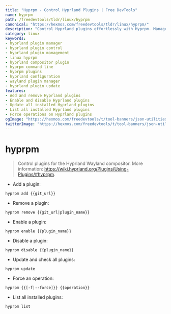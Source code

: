 ```yaml
---
title: "Hyprpm - Control Hyprland Plugins | Free DevTools"
name: hyprpm
path: /freedevtools/tldr/linux/hyprpm
canonical: "https://hexmos.com/freedevtools/tldr/linux/hyprpm/"
description: "Control Hyprland plugins effortlessly with Hyprpm. Manage, enable, disable, and update your Hyprland compositor plugins. Free online tool, no registration required."
category: linux
keywords:
- hyprland plugin manager
- hyprland plugin control
- hyprland plugin management
- linux hyprpm
- hyprland compositor plugin
- hyprpm command line
- hyprpm plugins
- hyprland configuration
- wayland plugin manager
- hyprland plugin update
features:
- Add and remove Hyprland plugins
- Enable and disable Hyprland plugins
- Update all installed Hyprland plugins
- List all installed Hyprland plugins
- Force operations on Hyprland plugins
ogImage: "https://hexmos.com/freedevtools/t/tool-banners/json-utilities-banner.png"
twitterImage: "https://hexmos.com/freedevtools/t/tool-banners/json-utilities-banner.png"
---
```


# hyprpm

> Control plugins for the Hyprland Wayland compositor.
> More information: <https://wiki.hyprland.org/Plugins/Using-Plugins/#hyprpm>.

- Add a plugin:

`hyprpm add {{git_url}}`

- Remove a plugin:

`hyprpm remove {{git_url|plugin_name}}`

- Enable a plugin:

`hyprpm enable {{plugin_name}}`

- Disable a plugin:

`hyprpm disable {{plugin_name}}`

- Update and check all plugins:

`hyprpm update`

- Force an operation:

`hyprpm {{[-f|--force]}} {{operation}}`

- List all installed plugins:

`hyprpm list`
